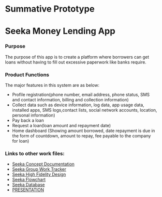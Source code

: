# Summative Prototype
Seeka Money Lending App
============

### Purpose 

The purpose of this app is to create a platform where borrowers can get loans without having to fill out excessive paperwork like banks require.

### Product Functions

The major features in this system are as below:

  * Profile registration(phone number, email address, phone status, SMS and contact information, billing and collection information)
  * Collect data such as device information, log data, app usage data, installed apps, SMS logs,contact lists, social network accounts, location, personal information)
  * Pay back a loan
  * Request a loan(loan amount and repayment date)
  * Home dashboard (Showing amount borrowed, date repayment is due in the form of countdown,  amount to repay, fee payable to the company for loan)

### Links to other work files:

* [Seeka Concept Documentation](https://docs.google.com/document/d/1Urzu7Gfg_soJb17eyhgP_3NMfqEHx0HPe9dQTExGlKY/edit?usp=sharing)
* [Seeka Group Work Tracker ](https://docs.google.com/spreadsheets/d/1Nh5CxCG8bKqz56Tp6RodIXa1nbsgHCSUbK0ODGjtLf8/edit?usp=sharing)
* [Seeka High Fidelity Design ](https://www.figma.com/file/d2KO7metjRrthhhuN9B1EP/Seeka-final-High-Fidelity?node-id=3%3A88)
* [Seeka Flowchart ](https://app.creately.com/diagram/Lwrfkdqh3An/edit)
* [Seeka Database ](https://console.firebase.google.com/u/0/project/seeka-62a56/overview)
* [PRESENTATION ](https://drive.google.com/drive/folders/1qnXqAkJF7w9IWdXmQntiVDPhVV058NMw?usp=sharing)

